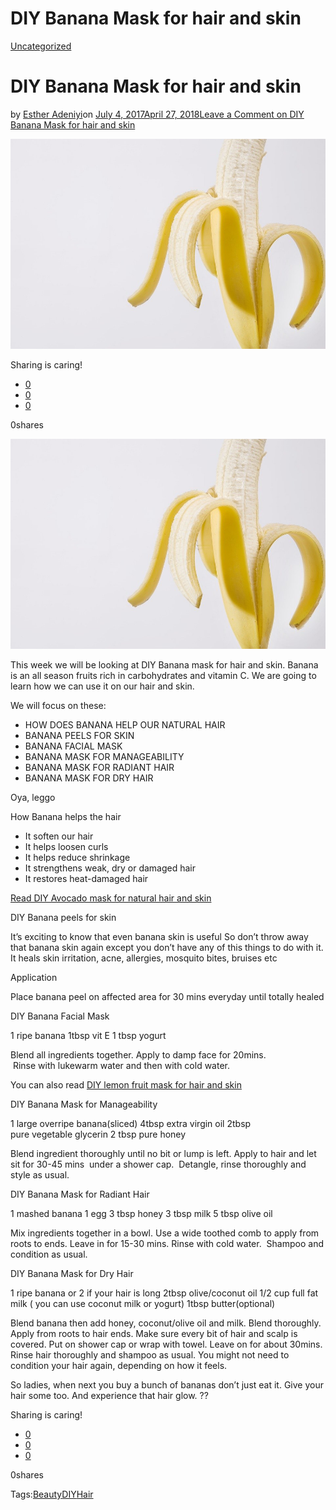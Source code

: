 # DIY Banana Mask for hair and skin

[Uncategorized](https://estheradeniyi.com/category/uncategorized/)
# DIY Banana Mask for hair and skin

by [Esther Adeniyi](https://estheradeniyi.com/author/esther-adeniyi/)on [July 4, 2017April 27, 2018](https://estheradeniyi.com/diy-banana-mask-for-hair-and-skin/)[Leave a Comment on DIY Banana Mask for hair and skin](https://estheradeniyi.com/diy-banana-mask-for-hair-and-skin/#respond)

![](images/DIYBananamask.jpg)

Sharing is caring!

- [0](https://www.facebook.com/sharer/sharer.php?u=https%3A%2F%2Festheradeniyi.com%2Fdiy-banana-mask-for-hair-and-skin%2F&amp;t=DIY%20Banana%20Mask%20for%20hair%20and%20skin)
- [0](https://twitter.com/intent/tweet?text=DIY%20Banana%20Mask%20for%20hair%20and%20skin&amp;url=https%3A%2F%2Festheradeniyi.com%2Fdiy-banana-mask-for-hair-and-skin%2F)
- [0](#)

0shares

[![](images/DIYBananamask.jpg)](images/DIYBananamask.jpg)

 This week we will be looking at DIY Banana mask for hair and skin. Banana is an all season fruits rich in carbohydrates and vitamin C. We are going to learn how we can use it on our hair and skin.

We will focus on these:

- HOW DOES BANANA HELP OUR NATURAL HAIR
- BANANA PEELS FOR SKIN
- BANANA FACIAL MASK
- BANANA MASK FOR MANAGEABILITY
- BANANA MASK FOR RADIANT HAIR
- BANANA MASK FOR DRY HAIR

Oya, leggo

How Banana helps the hair

- It soften our hair
- It helps loosen curls
- It helps reduce shrinkage
- It strengthens weak, dry or damaged hair
- It restores heat-damaged hair

[Read DIY Avocado mask for natural hair and skin](https://www.estheradeniyi.com/diy-avocado-mask-for-natural-hair-and)

DIY Banana peels for skin

It&#x2019;s exciting to know that even banana skin is useful
 So don&#x2019;t throw away that banana skin again except you don&#x2019;t have any of this things to do with it.
 It heals skin irritation, acne, allergies, mosquito bites, bruises etc

Application

Place banana peel on affected area for 30 mins everyday until totally healed

DIY Banana Facial Mask

1 ripe banana
 1tbsp vit E
 1 tbsp&#xA0;yogurt

Blend all&#xA0;ingredients together.&#xA0;Apply to damp face&#xA0;for 20mins. &#xA0;Rinse&#xA0;with&#xA0;lukewarm water and then&#xA0;with cold water.

You can also read [DIY lemon fruit mask for hair and skin](https://www.estheradeniyi.com/diy-lemon-fruit-mask-for-hair-and-skin-1)

DIY Banana Mask for Manageability

1 large overripe banana(sliced)
 4tbsp extra virgin oil
 2tbsp pure&#xA0;vegetable&#xA0;glycerin
 2 tbsp pure&#xA0;honey

Blend&#xA0;ingredient&#xA0;thoroughly&#xA0;until no&#xA0;bit or&#xA0;lump is left.&#xA0;Apply to hair and let sit for 30-45 mins &#xA0;under a shower cap. &#xA0;Detangle, rinse&#xA0;thoroughly and style as usual.

DIY Banana Mask for Radiant Hair

1 mashed&#xA0;banana
 1 egg
 3 tbsp honey
 3 tbsp milk
 5 tbsp olive&#xA0;oil

Mix&#xA0;ingredients&#xA0;together in a bowl. Use a&#xA0;wide toothed comb&#xA0;to&#xA0;apply&#xA0;from roots to ends. Leave in for 15-30 mins. Rinse with cold water. &#xA0;Shampoo and condition as usual.

DIY Banana Mask for Dry Hair

1 ripe banana or 2 if your hair is long
 2tbsp olive/coconut oil
 1/2 cup full fat milk ( you can use coconut milk or yogurt)
 1tbsp butter(optional)

Blend banana then add honey, coconut/olive oil and milk. Blend thoroughly. Apply from roots to hair ends. Make sure every bit of hair and scalp is covered. Put on shower cap or wrap with towel. Leave on for about 30mins. Rinse hair thoroughly and shampoo as usual. You might not need to condition your hair again, depending on how it feels.

So ladies, when next you buy a bunch of bananas don&#x2019;t just eat it. Give your hair some too. And experience that hair glow. ??

Sharing is caring!

- [0](https://www.facebook.com/sharer/sharer.php?u=https%3A%2F%2Festheradeniyi.com%2Fdiy-banana-mask-for-hair-and-skin%2F&amp;t=DIY%20Banana%20Mask%20for%20hair%20and%20skin)
- [0](https://twitter.com/intent/tweet?text=DIY%20Banana%20Mask%20for%20hair%20and%20skin&amp;url=https%3A%2F%2Festheradeniyi.com%2Fdiy-banana-mask-for-hair-and-skin%2F)
- [0](#)

0shares

Tags:[Beauty](https://estheradeniyi.com/tag/beauty/)[DIY](https://estheradeniyi.com/tag/diy/)[Hair](https://estheradeniyi.com/tag/hair/)